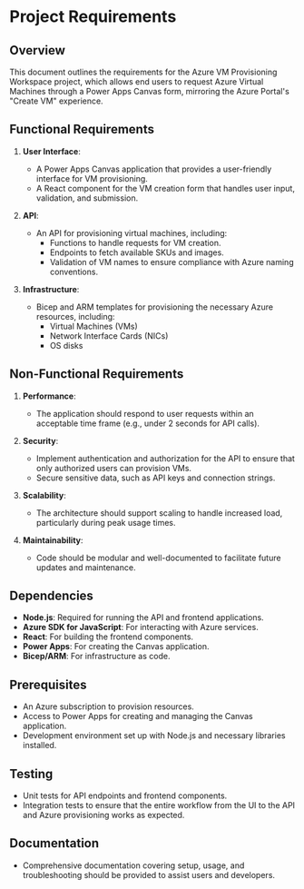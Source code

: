 # Project Requirements

## Overview
This document outlines the requirements for the Azure VM Provisioning Workspace project, which allows end users to request Azure Virtual Machines through a Power Apps Canvas form, mirroring the Azure Portal's "Create VM" experience.

## Functional Requirements
1. **User Interface**:
   - A Power Apps Canvas application that provides a user-friendly interface for VM provisioning.
   - A React component for the VM creation form that handles user input, validation, and submission.

2. **API**:
   - An API for provisioning virtual machines, including:
     - Functions to handle requests for VM creation.
     - Endpoints to fetch available SKUs and images.
     - Validation of VM names to ensure compliance with Azure naming conventions.

3. **Infrastructure**:
   - Bicep and ARM templates for provisioning the necessary Azure resources, including:
     - Virtual Machines (VMs)
     - Network Interface Cards (NICs)
     - OS disks

## Non-Functional Requirements
1. **Performance**:
   - The application should respond to user requests within an acceptable time frame (e.g., under 2 seconds for API calls).

2. **Security**:
   - Implement authentication and authorization for the API to ensure that only authorized users can provision VMs.
   - Secure sensitive data, such as API keys and connection strings.

3. **Scalability**:
   - The architecture should support scaling to handle increased load, particularly during peak usage times.

4. **Maintainability**:
   - Code should be modular and well-documented to facilitate future updates and maintenance.

## Dependencies
- **Node.js**: Required for running the API and frontend applications.
- **Azure SDK for JavaScript**: For interacting with Azure services.
- **React**: For building the frontend components.
- **Power Apps**: For creating the Canvas application.
- **Bicep/ARM**: For infrastructure as code.

## Prerequisites
- An Azure subscription to provision resources.
- Access to Power Apps for creating and managing the Canvas application.
- Development environment set up with Node.js and necessary libraries installed.

## Testing
- Unit tests for API endpoints and frontend components.
- Integration tests to ensure that the entire workflow from the UI to the API and Azure provisioning works as expected.

## Documentation
- Comprehensive documentation covering setup, usage, and troubleshooting should be provided to assist users and developers.